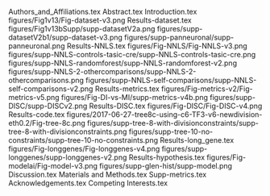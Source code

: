 Authors_and_Affiliations.tex
Abstract.tex
Introduction.tex
figures/Fig1v13/Fig-dataset-v3.png
Results-dataset.tex
figures/Fig1v13bSupp/supp-datasetV2a.png
figures/supp-datasetV2b1/supp-dataset-v3.png
figures/supp-panneuronal/supp-panneuronal.png
Results-NNLS.tex
figures/Fig-NNLS/Fig-NNLS-v3.png
figures/supp-NNLS-controls-tasic-cre/supp-NNLS-controls-tasic-cre.png
figures/supp-NNLS-randomforest/supp-NNLS-randomforest-v2.png
figures/supp-NNLS-2-othercomparisons/supp-NNLS-2-othercomparisons.png
figures/supp-NNLS-self-comparisons/supp-NNLS-self-comparisons-v2.png
Results-metrics.tex
figures/Fig-metrics-v2/Fig-metrics-v5.png
figures/Fig-DI-vs-MI/supp-metrics-v4b.png
figures/supp-DISC/supp-DISCv2.png
Results-DISC.tex
figures/Fig-DISC/Fig-DISC-v4.png
Results-code.tex
figures/2017-06-27-tree8c-using-c6-TF3-v6-newdivision-eth0.2/Fig-tree-8c.png
figures/supp-tree-8-with-divisionconstraints/supp-tree-8-with-divisionconstraints.png
figures/supp-tree-10-no-constraints/supp-tree-10-no-constraints.png
Results-long_gene.tex
figures/Fig-longgenes/Fig-longgenes-v4.png
figures/supp-longgenes/supp-longgenes-v2.png
Results-hypothesis.tex
figures/Fig-modelai/Fig-model-v3.png
figures/supp-glen-hist/supp-model.png
Discussion.tex
Materials and Methods.tex
Supp-metrics.tex
Acknowledgements.tex
Competing Interests.tex